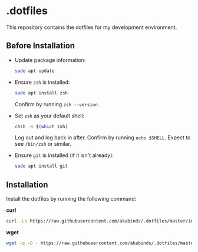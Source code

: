 # .dotfiles

This repository contains the dotfiles for my development environment.

## Before Installation

- Update package information:
    ```sh
    sudo apt update
    ```

- Ensure `zsh` is installed:
    ```sh
    sudo apt install zsh
    ```
    Confirm by running `zsh --version`.

- Set `zsh` as your default shell:
    ```sh
    chsh -s $(which zsh)
    ```
    Log out and log back in after. Confirm by running `echo $SHELL`. Expect to see `/bin/zsh` or similar.

- Ensure `git` is installed (if it isn't already):
    ```sh
    sudo apt install git
    ```

## Installation

Install the dotfiles by running the following command:

**curl**
```sh
curl -Ls https://raw.githubusercontent.com/akabinds/.dotfiles/master/install.sh | bash
```

**wget**
```sh
wget -q -O - https://raw.githubusercontent.com/akabinds/.dotfiles/master/install.sh | bash
```
